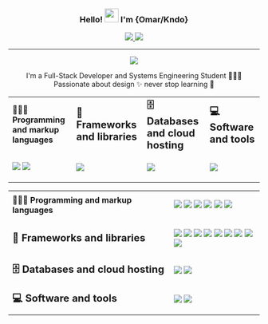 <h3 align="center">
  Hello!
  <img src="https://media.giphy.com/media/hvRJCLFzcasrR4ia7z/giphy.gif" width="28">
  I'm {Omar/Kndo}
</h3>
<p align="center">
  <a href="https://www.linkedin.com/in/omaramell/">
    <img src="https://img.shields.io/badge/linkedin-%230077B5.svg?style=for-the-badge&logo=linkedin&logoColor=white&" >
  </a>
  <a href="https://www.linkedin.com/in/omaramell/">
    <img src="https://img.shields.io/badge/dev.to-0A0A0A?style=for-the-badge&logo=dev.to&logoColor=white" >
  </a>
</p>

-------
<p align="center">
  <img src="https://readme-typing-svg.demolab.com?font=Fira+Code&pause=1000&color=6AFF84&center=true&vCenter=true&width=435&lines=never+stop+learning!+%F0%9F%8C%B1" />
</p>
<p align="center" width="490" height="165"> 
  I'm a Full-Stack Developer and Systems Engineering Student 🧑🏻‍💻 Passionate about design ✨ never stop learning 🌱
</p>

<table border="0px" scellspacing="0px" tsyle="">
 <tr>
    <td><b>🧑🏻‍💻Programming and markup languages</b></td>
    <td><b style="font-size:20px">🧰 Frameworks and libraries</b></td>
   <td><b style="font-size:20px">🗄️ Databases and cloud hosting</b></td>
   <td><b style="font-size:20px">💻 Software and tools</b></td>
 </tr>
 <tr>
    <td> 
      <p>
    <img src="https://img.shields.io/badge/-Visual%20Studio%20Code-23A9F2?style=flat-square&logo=Visual%20Studio%20Code&logoColor=white"/>
    <img src="https://img.shields.io/badge/-Github-181717?style=flat-square&logo=GitHub&logoColor=white"/>
      </p>
    </td>
   <td> 
     <p>
      <img src="https://img.shields.io/badge/-Github-181717?style=flat-square&logo=GitHub&logoColor=white"/>
    </p>
   </td>
   <td> 
     <p>
      <img src="https://img.shields.io/badge/-Github-181717?style=flat-square&logo=GitHub&logoColor=white"/>
    </p>
   </td>
   <td> 
     <p>
      <img src="https://img.shields.io/badge/-Github-181717?style=flat-square&logo=GitHub&logoColor=white"/>
    </p>
   </td>

 </tr>
</table>
<table border="0px" scellspacing="0px" tsyle="">
 <tr>
    <td><b>🧑🏻‍💻 Programming and markup languages</b></td>
   <td> 
      <p>
        <img src="https://img.shields.io/badge/javascript-%23323330.svg?style=for-the-badge&logo=javascript&logoColor=%23F7DF1E"/>
        <img src="https://img.shields.io/badge/html5-%23E34F26.svg?style=for-the-badge&logo=html5&logoColor=white"/>
        <img src="https://img.shields.io/badge/css3-%231572B6.svg?style=for-the-badge&logo=css3&logoColor=white"/>
        <img src="https://img.shields.io/badge/node.js-6DA55F?style=for-the-badge&logo=node.js&logoColor=white"/>
        <img src="https://img.shields.io/badge/typescript-%23007ACC.svg?style=for-the-badge&logo=typescript&logoColor=white"/>
        <img src="https://img.shields.io/badge/shell_script-%23121011.svg?style=for-the-badge&logo=gnu-bash&logoColor=white"/>
     </p>
    </td>
   
 </tr>
 <tr>
    <td><b style="font-size:20px">🧰 Frameworks and libraries</b></td>
   <td> 
      <p>
        <img src="https://img.shields.io/badge/react-%2320232a.svg?style=for-the-badge&logo=react&logoColor=%2361DAFB"/>
        <img src="https://img.shields.io/badge/Next-black?style=for-the-badge&logo=next.js&logoColor=white"/>
        <img src="https://img.shields.io/badge/Gatsby-%23663399.svg?style=for-the-badge&logo=gatsby&logoColor=white"/>
        <img src="https://img.shields.io/badge/styled--components-DB7093?style=for-the-badge&logo=styled-components&logoColor=white"/>
        <img src="https://img.shields.io/badge/tailwindcss-%2338B2AC.svg?style=for-the-badge&logo=tailwind-css&logoColor=white"/>
        <img src="https://img.shields.io/badge/SASS-hotpink.svg?style=for-the-badge&logo=SASS&logoColor=white"/>
        <img src="https://img.shields.io/badge/Socket.io-black?style=for-the-badge&logo=socket.io&badgeColor=010101"/>
        <img src="https://img.shields.io/badge/chart.js-F5788D.svg?style=for-the-badge&logo=chart.js&logoColor=white"/>
        <img src="https://img.shields.io/badge/express.js-%23404d59.svg?style=for-the-badge&logo=express&logoColor=%2361DAFB"/>
      </p>
    </td>
 </tr>
  <tr>
   <td><b style="font-size:20px">🗄️ Databases and cloud hosting</b></td>
    <td> 
      <p>
    <img src="https://img.shields.io/badge/-Visual%20Studio%20Code-23A9F2?style=flat-square&logo=Visual%20Studio%20Code&logoColor=white"/>
    <img src="https://img.shields.io/badge/-Github-181717?style=flat-square&logo=GitHub&logoColor=white"/>
      </p>
    </td>
    </tr>
  <tr>
   <td><b style="font-size:20px">💻 Software and tools</b></td>
    <td> 
      <p>
    <img src="https://img.shields.io/badge/-Visual%20Studio%20Code-23A9F2?style=flat-square&logo=Visual%20Studio%20Code&logoColor=white"/>
    <img src="https://img.shields.io/badge/-Github-181717?style=flat-square&logo=GitHub&logoColor=white"/>
      </p>
    </td>
 </tr>
 

</table>
